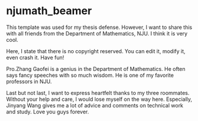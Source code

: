# njumath_beamer
This template was used for my thesis defense. However, I want to share this with all friends from the Department of Mathematics, NJU. 
I think it is very cool.

Here, I state that there is no copyright reserved. You can edit it, modify it, even crash it. Have fun!

Pro.Zhang Gaofei is a genius in the Department of Mathematics. He often says fancy speeches with so much wisdom. He is one of my favorite professors in NJU.

Last but not last, I want to express heartfelt thanks to my three roommates. Without your help and care, I would lose myself on the way here. Especially, Jinyang Wang gives me a lot of advice and comments on technical work and study. Love you guys forever.
